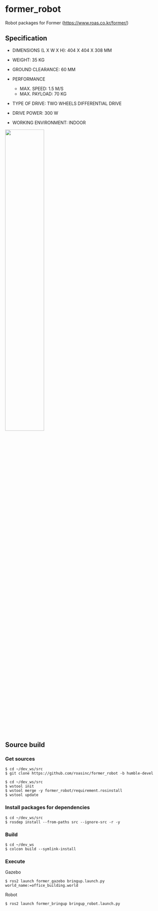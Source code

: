 # former_robot
Robot packages for Former (https://www.roas.co.kr/former/)

## Specification
- DIMENSIONS (L X W X H): 404 X 404 X 308 MM
- WEIGHT: 35 KG
- GROUND CLEARANCE: 60 MM
- PERFORMANCE
  - MAX. SPEED: 1.5 M/S
  - MAX. PAYLOAD: 70 KG

- TYPE OF DRIVE: TWO WHEELS DIFFERENTIAL DRIVE
- DRIVE POWER: 300 W
- WORKING ENVIRONMENT: INDOOR

<img width="50%" src="https://roas.co.kr/wp-content/uploads/2020/11/FORMER-th.jpg"/>

## Source build

### Get sources

```shell
$ cd ~/dev_ws/src
$ git clone https://github.com/roasinc/former_robot -b humble-devel
```

```shell
$ cd ~/dev_ws/src
$ wstool init
$ wstool merge -y former_robot/requirement.rosinstall
$ wstool update
```

### Install packages for dependencies
```shell
$ cd ~/dev_ws/src
$ rosdep install --from-paths src --ignore-src -r -y
```


### Build

```shell
$ cd ~/dev_ws
$ colcon build --symlink-install
```

### Execute

Gazebo

```shell
$ ros2 launch former_gazebo bringup.launch.py world_name:=office_building.world
```

Robot

```shell
$ ros2 launch former_bringup bringup_robot.launch.py
```
